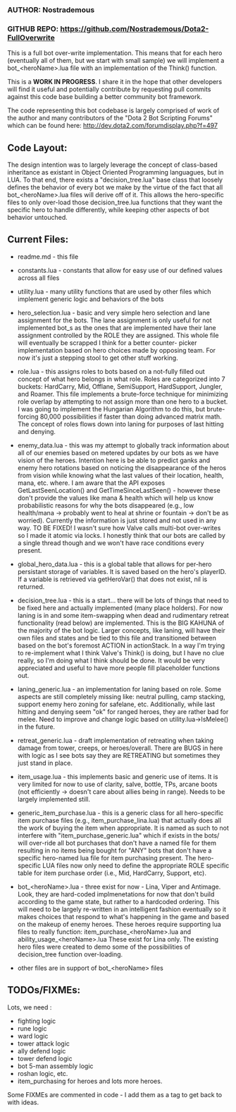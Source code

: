 
### AUTHOR: Nostrademous
### GITHUB REPO: https://github.com/Nostrademous/Dota2-FullOverwrite

This is a full bot over-write implementation. This means that for each hero 
(eventually all of them, but we start with small sample) we will implement 
a bot_\<heroName>.lua file with an implementation of the Think() function.

This is a **WORK IN PROGRESS**. I share it in the hope that other developers will 
find it useful and potentially contribute by requesting pull commits against 
this code base building a better community bot framework. 

The code representing this bot codebase is largely comprised of work of the 
author and many contributors of the "Dota 2 Bot Scripting Forums" which can be 
found here: http://dev.dota2.com/forumdisplay.php?f=497

Code Layout:
------------

The design intention was to largely leverage the concept of class-based 
inheritance as existant in Object Oriented Programming languagues, but in LUA.
To that end, there exists a "decision_tree.lua" base class that loosely 
defines the behavior of every bot we make by the virtue of the fact that all 
bot_\<heroName>.lua files will derive off of it. This allows the hero-specific 
files to only over-load those decision_tree.lua functions that they want the 
specific hero to handle differently, while keeping other aspects of bot 
behavior untouched.

Current Files:
--------------

* readme.md - this file

* constants.lua - constants that allow for easy use of our defined values 
	across all files
	
* utility.lua - many utility functions that are used by other files which 
	implement generic logic and behaviors of the bots
	
* hero_selection.lua - basic and very simple hero selection and lane 
	assignment for the bots. The lane assignment is only useful for not 
	implemented bot_<heroName>s as the ones that are implemented have 
	their lane assignment controlled by the ROLE they are assigned. This 
	whole file will eventually be scrapped I think for a better counter-
	picker implementation based on hero choices made by opposing team. For 
	now it's just a stepping stool to get other stuff working.
	
* role.lua - this assigns roles to bots based on a not-fully filled out 
	concept of what hero belongs in what role. Roles are categorized into 
	7 buckets: HardCarry, Mid, Offlane, SemiSupport, HardSupport, Jungler, 
	and Roamer. This file implements a brute-force technique for minimizing 
	role overlap by attempting to not assign more than one hero to a bucket.
	I was going to implement the Hungarian Algorithm to do this, but brute-
	forcing 80,000 possibilities if faster than doing advanced matrix math.
	The concept of roles flows down into laning for purposes of last hitting 
	and denying.
	
* enemy_data.lua - this was my attempt to globally track information about 
	all of our enemies based on metered updates by our bots as we have 
	vision of the heroes. Intention here is be able to predict ganks and 
	enemy hero rotations based on noticing the disappearance of the heros 
	from vision while knowing what the last values of their location, health, 
	mana, etc. where. I am aware that the API exposes GetLastSeenLocation() 
	and GetTimeSinceLastSeen() - however these don't provide the values like 
	mana & health which will help us know probabilistic reasons for why the 
	bots disappeared (e.g., low health/mana -> probably went to heal at shrine 
	or fountain -> don't be as worried). Currently the information is just 
	stored and not used in any way. TO BE FIXED! I wasn't sure how Valve calls 
	multi-bot over-writes so I made it atomic via locks. I honestly think 
	that our bots are called by a single thread though and we won't have race 
	conditions every present.

* global_hero_data.lua - this is a global table that allows for per-hero 
	persistant storage of variables. It is saved based on the hero's playerID.
	If a variable is retrieved via getHeroVar(<strNameOfVar>) that does not 
	exist, nil is returned. 
	
* decision_tree.lua - this is a start... there will be lots of things that 
	need to be fixed here and actually implemented (many place holders). 
	For now laning is in and some item-swapping when dead and rudimentary 
	retreat functionality (read below) are implemented. This is the BIG 
	KAHUNA of the majority of the bot logic. Larger concepts, like laning, 
	will have their own files and states and be tied to this file and 
	transitioned between based on the bot's foremost ACTION in actionStack. 
	In a way I'm trying to re-implement what I think Valve's Think() is doing, 
	but I have no clue really, so I'm doing what I think should be done. It 
	would be very appreciated and useful to have more people fill placeholder 
	functions out.

* laning_generic.lua - an implementation for laning based on role. Some 
	aspects are still completely missing like: neutral pulling, camp stacking, 
	support enemy hero zoning for safelane, etc. Additionally, while last 
	hitting and denying seem "ok" for ranged heroes, they are rather bad for 
	melee. Need to improve and change logic based on utility.lua->IsMelee() 
	in the future.
	
* retreat_generic.lua - draft implementation of retreating when taking damage 
	from tower, creeps, or heroes/overall. There are BUGS in here with logic 
	as I see bots say they are RETREATING but sometimes they just stand in place.
	
* item_usage.lua - this implements basic and generic use of items. It is very 
	limited for now to use of clarity, salve, bottle, TPs, arcane boots (not 
	efficiently -> doesn't care about allies being in range). Needs to be 
	largely implemented still.

* generic_item_purchase.lua - this is a generic class for all hero-specific 
	item purchase files (e.g., item_purchase_lina.lua) that actually does all 
	the work of buying the item when appropriate. It is named as such to not 
	interfere with "item_purchase_generic.lua" which if exists in the bots/ 
	will over-ride all bot purchases that don't have a named file for them 
	resulting in no items being bought for "ANY" bots that don't have a specific
	hero-named lua file for item purchasing present. The hero-specific LUA files 
	now only need to define the appropriate ROLE specific table for item purchase 
	order (i.e., Mid, HardCarry, Support, etc).
	
* bot_\<heroName>.lua - three exist for now - Lina, Viper and Antimage. Look, 
	they are hard-coded implmenetations for now that don't build according 
	to the game state, but rather to a hardcoded ordering. This will need to 
	be largely re-written in an intelligent fashion eventually so it makes 
	choices that respond to what's happening in the game and based on the 
	makeup of enemy heroes. These heroes require supporting lua files to 
	really function: item_purchase_\<heroName>.lua and ability_usage_\<heroName>.lua
	These exist for Lina only. The existing hero files were created to demo 
	some of the possibilities of decision_tree function over-loading.
	
* other files are in support of bot_\<heroName> files

TODOs/FIXMEs:
-------------

Lots, we need :
- fighting logic
- rune logic
- ward logic
- tower attack logic 
- ally defend logic
- tower defend logic
- bot 5-man assembly logic
- roshan logic, etc.
- item_purchasing for heroes and lots more heroes.

Some FIXMEs are commented in code - I add them as a tag to get back to with ideas.
